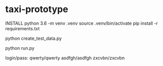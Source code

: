 # taxi-prototype

INSTALL
python 3.6 -m venv .venv
source .venv/bin/activate
pip install -r requirements.txt

python create_test_data.py

python run.py

login/pass:
qwerty/qwerty
asdfgh/asdfgh
zxcvbn/zxcvbn
